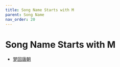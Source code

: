 ```yaml
---
title: Song Name Starts with M
parent: Song Name 
nav_order: 20
---
```


# Song Name Starts with M

- [梦回唐朝](/lyrics/Tang_Chao/menghuitangchao)
